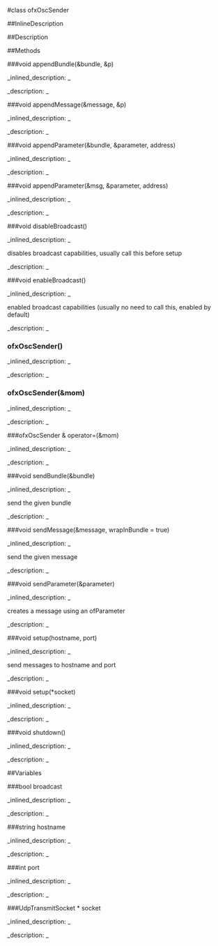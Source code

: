 #class ofxOscSender


<!--
_visible: True_
_advanced: False_
_istemplated: False_
-->

##InlineDescription






##Description





##Methods



###void appendBundle(&bundle, &p)

<!--
_syntax: appendBundle(&bundle, &p)_
_name: appendBundle_
_returns: void_
_returns_description: _
_parameters: ofxOscBundle &bundle, int &p_
_access: private_
_version_started: 0.9.0_
_version_deprecated: _
_summary: _
_constant: False_
_static: False_
_visible: True_
_advanced: False_
-->

_inlined_description: _








_description: _







<!----------------------------------------------------------------------------->

###void appendMessage(&message, &p)

<!--
_syntax: appendMessage(&message, &p)_
_name: appendMessage_
_returns: void_
_returns_description: _
_parameters: ofxOscMessage &message, int &p_
_access: private_
_version_started: 0.9.0_
_version_deprecated: _
_summary: _
_constant: False_
_static: False_
_visible: True_
_advanced: False_
-->

_inlined_description: _








_description: _







<!----------------------------------------------------------------------------->

###void appendParameter(&bundle, &parameter, address)

<!--
_syntax: appendParameter(&bundle, &parameter, address)_
_name: appendParameter_
_returns: void_
_returns_description: _
_parameters: ofxOscBundle &bundle, const ofAbstractParameter &parameter, string address_
_access: private_
_version_started: 0.8.0_
_version_deprecated: _
_summary: _
_constant: False_
_static: False_
_visible: True_
_advanced: False_
-->

_inlined_description: _








_description: _








<!----------------------------------------------------------------------------->

###void appendParameter(&msg, &parameter, address)

<!--
_syntax: appendParameter(&msg, &parameter, address)_
_name: appendParameter_
_returns: void_
_returns_description: _
_parameters: ofxOscMessage &msg, const ofAbstractParameter &parameter, string address_
_access: private_
_version_started: 0.8.0_
_version_deprecated: _
_summary: _
_constant: False_
_static: False_
_visible: True_
_advanced: False_
-->

_inlined_description: _








_description: _








<!----------------------------------------------------------------------------->

###void disableBroadcast()

<!--
_syntax: disableBroadcast()_
_name: disableBroadcast_
_returns: void_
_returns_description: _
_parameters: _
_access: public_
_version_started: 0.9.0_
_version_deprecated: _
_summary: _
_constant: False_
_static: False_
_visible: True_
_advanced: False_
-->

_inlined_description: _

disables broadcast capabilities, usually call this before setup







_description: _







<!----------------------------------------------------------------------------->

###void enableBroadcast()

<!--
_syntax: enableBroadcast()_
_name: enableBroadcast_
_returns: void_
_returns_description: _
_parameters: _
_access: public_
_version_started: 0.9.0_
_version_deprecated: _
_summary: _
_constant: False_
_static: False_
_visible: True_
_advanced: False_
-->

_inlined_description: _

enabled broadcast capabilities (usually no need to call this, enabled by default)







_description: _







<!----------------------------------------------------------------------------->

### ofxOscSender()

<!--
_syntax: ofxOscSender()_
_name: ofxOscSender_
_returns: _
_returns_description: _
_parameters: _
_access: public_
_version_started: 007_
_version_deprecated: _
_summary: _
_constant: False_
_static: False_
_visible: True_
_advanced: False_
-->

_inlined_description: _








_description: _








<!----------------------------------------------------------------------------->

### ofxOscSender(&mom)

<!--
_syntax: ofxOscSender(&mom)_
_name: ofxOscSender_
_returns: _
_returns_description: _
_parameters: const ofxOscSender &mom_
_access: public_
_version_started: 0.9.0_
_version_deprecated: _
_summary: _
_constant: False_
_static: False_
_visible: True_
_advanced: False_
-->

_inlined_description: _








_description: _







<!----------------------------------------------------------------------------->

###ofxOscSender & operator=(&mom)

<!--
_syntax: operator=(&mom)_
_name: operator=_
_returns: ofxOscSender &_
_returns_description: _
_parameters: const ofxOscSender &mom_
_access: public_
_version_started: 0.9.0_
_version_deprecated: _
_summary: _
_constant: False_
_static: False_
_visible: True_
_advanced: False_
-->

_inlined_description: _








_description: _







<!----------------------------------------------------------------------------->

###void sendBundle(&bundle)

<!--
_syntax: sendBundle(&bundle)_
_name: sendBundle_
_returns: void_
_returns_description: _
_parameters: ofxOscBundle &bundle_
_access: public_
_version_started: 007_
_version_deprecated: _
_summary: _
_constant: False_
_static: False_
_visible: True_
_advanced: False_
-->

_inlined_description: _

send the given bundle







_description: _








<!----------------------------------------------------------------------------->

###void sendMessage(&message, wrapInBundle = true)

<!--
_syntax: sendMessage(&message, wrapInBundle = true)_
_name: sendMessage_
_returns: void_
_returns_description: _
_parameters: ofxOscMessage &message, bool wrapInBundle=true_
_access: public_
_version_started: 0.9.0_
_version_deprecated: _
_summary: _
_constant: False_
_static: False_
_visible: True_
_advanced: False_
-->

_inlined_description: _

send the given message







_description: _







<!----------------------------------------------------------------------------->

###void sendParameter(&parameter)

<!--
_syntax: sendParameter(&parameter)_
_name: sendParameter_
_returns: void_
_returns_description: _
_parameters: const ofAbstractParameter &parameter_
_access: public_
_version_started: 0.8.0_
_version_deprecated: _
_summary: _
_constant: False_
_static: False_
_visible: True_
_advanced: False_
-->

_inlined_description: _

creates a message using an ofParameter







_description: _








<!----------------------------------------------------------------------------->

###void setup(hostname, port)

<!--
_syntax: setup(hostname, port)_
_name: setup_
_returns: void_
_returns_description: _
_parameters: string hostname, int port_
_access: public_
_version_started: 0.9.0_
_version_deprecated: _
_summary: _
_constant: False_
_static: False_
_visible: True_
_advanced: False_
-->

_inlined_description: _

send messages to hostname and port







_description: _







<!----------------------------------------------------------------------------->

###void setup(*socket)

<!--
_syntax: setup(*socket)_
_name: setup_
_returns: void_
_returns_description: _
_parameters: osc::UdpTransmitSocket *socket_
_access: private_
_version_started: 0.9.0_
_version_deprecated: _
_summary: _
_constant: False_
_static: False_
_visible: True_
_advanced: False_
-->

_inlined_description: _








_description: _







<!----------------------------------------------------------------------------->

###void shutdown()

<!--
_syntax: shutdown()_
_name: shutdown_
_returns: void_
_returns_description: _
_parameters: _
_access: private_
_version_started: 007_
_version_deprecated: _
_summary: _
_constant: False_
_static: False_
_visible: True_
_advanced: False_
-->

_inlined_description: _








_description: _








<!----------------------------------------------------------------------------->

##Variables



###bool broadcast

<!--
_name: broadcast_
_type: bool_
_access: private_
_version_started: 0.9.0_
_version_deprecated: _
_summary: _
_visible: True_
_constant: False_
_advanced: False_
-->

_inlined_description: _


_description: _







<!----------------------------------------------------------------------------->

###string hostname

<!--
_name: hostname_
_type: string_
_access: private_
_version_started: 0.9.0_
_version_deprecated: _
_summary: _
_visible: True_
_constant: False_
_advanced: False_
-->

_inlined_description: _


_description: _







<!----------------------------------------------------------------------------->

###int port

<!--
_name: port_
_type: int_
_access: private_
_version_started: 0.9.0_
_version_deprecated: _
_summary: _
_visible: True_
_constant: False_
_advanced: False_
-->

_inlined_description: _


_description: _







<!----------------------------------------------------------------------------->

###UdpTransmitSocket * socket

<!--
_name: socket_
_type: UdpTransmitSocket *_
_access: private_
_version_started: 007_
_version_deprecated: _
_summary: _
_visible: True_
_constant: True_
_advanced: False_
-->

_inlined_description: _


_description: _








<!----------------------------------------------------------------------------->

